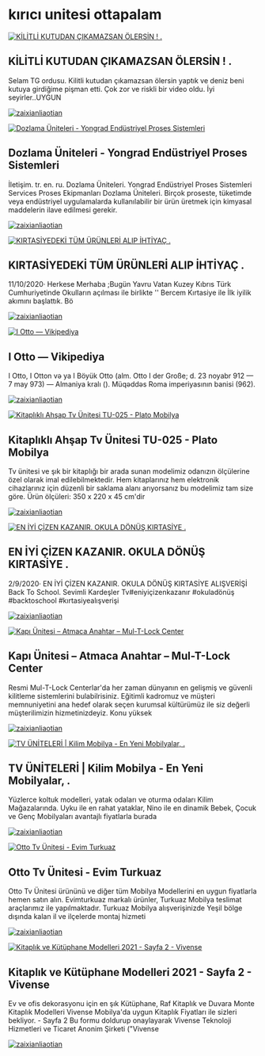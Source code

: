 # kırıcı unitesi ottapalam
<a href="https://mnn.zoosnet.net/LR/Chatpre.aspx?id=MNN94995150&p=https://topgrinding.com/" target="_blank">![KİLİTLİ KUTUDAN ÇIKAMAZSAN ÖLERSİN ! .](https://github.com/technlg/images/blob/main/34.jpg)</a>
## KİLİTLİ KUTUDAN ÇIKAMAZSAN ÖLERSİN ! .
Selam TG ordusu. Kilitli kutudan çıkamazsan ölersin yaptık ve deniz beni kutuya girdiğime pişman etti. Çok zor ve riskli bir video oldu. İyi seyirler..UYGUN 
<a href="https://mnn.zoosnet.net/LR/Chatpre.aspx?id=MNN94995150&p=https://topgrinding.com/" target="_blank"><img src="https://github.com/technlg/images/raw/main/chat11.jpg" alt="zaixianliaotian"/></a><a href="//whatsapp.shibangsoft.com/WhatsApp.php" ><img src="https://github.com/technlg/images/raw/main/chat11.png" alt=""></a>
<a href="https://mnn.zoosnet.net/LR/Chatpre.aspx?id=MNN94995150&p=https://topgrinding.com/" target="_blank">![Dozlama Üniteleri - Yongrad Endüstriyel Proses Sistemleri](https://github.com/technlg/images/blob/main/22.jpg)</a>
## Dozlama Üniteleri - Yongrad Endüstriyel Proses Sistemleri
İletişim. tr. en. ru. Dozlama Üniteleri. Yongrad Endüstriyel Proses Sistemleri Services Proses Ekipmanları Dozlama Üniteleri. Birçok proseste, tüketimde veya endüstriyel uygulamalarda kullanılabilir bir ürün üretmek için kimyasal maddelerin ilave edilmesi gerekir.
<a href="https://mnn.zoosnet.net/LR/Chatpre.aspx?id=MNN94995150&p=https://topgrinding.com/" target="_blank"><img src="https://github.com/technlg/images/raw/main/chat11.jpg" alt="zaixianliaotian"/></a><a href="//whatsapp.shibangsoft.com/WhatsApp.php" ><img src="https://github.com/technlg/images/raw/main/chat11.png" alt=""></a>
<a href="https://mnn.zoosnet.net/LR/Chatpre.aspx?id=MNN94995150&p=https://topgrinding.com/" target="_blank">![KIRTASİYEDEKİ TÜM ÜRÜNLERİ ALIP İHTİYAÇ .](https://github.com/technlg/images/blob/main/53.jpg)</a>
## KIRTASİYEDEKİ TÜM ÜRÜNLERİ ALIP İHTİYAÇ .
11/10/2020· Herkese Merhaba ;Bugün Yavru Vatan Kuzey Kıbrıs Türk Cumhuriyetinde Okulların açılması ile birlikte '' Bercem Kırtasiye ile İlk iyilik akımını başlattık. Bö
<a href="https://mnn.zoosnet.net/LR/Chatpre.aspx?id=MNN94995150&p=https://topgrinding.com/" target="_blank"><img src="https://github.com/technlg/images/raw/main/chat11.jpg" alt="zaixianliaotian"/></a><a href="//whatsapp.shibangsoft.com/WhatsApp.php" ><img src="https://github.com/technlg/images/raw/main/chat11.png" alt=""></a>
<a href="https://mnn.zoosnet.net/LR/Chatpre.aspx?id=MNN94995150&p=https://topgrinding.com/" target="_blank">![I Otto — Vikipediya](https://github.com/technlg/images/blob/main/27.jpg)</a>
## I Otto — Vikipediya
I Otto, I Otton və ya I Böyük Otto (alm. Otto I der Große‎; d. 23 noyabr 912 — 7 may 973) — Almaniya kralı (). Müqəddəs Roma imperiyasının banisi (962).
<a href="https://mnn.zoosnet.net/LR/Chatpre.aspx?id=MNN94995150&p=https://topgrinding.com/" target="_blank"><img src="https://github.com/technlg/images/raw/main/chat11.jpg" alt="zaixianliaotian"/></a><a href="//whatsapp.shibangsoft.com/WhatsApp.php" ><img src="https://github.com/technlg/images/raw/main/chat11.png" alt=""></a>
<a href="https://mnn.zoosnet.net/LR/Chatpre.aspx?id=MNN94995150&p=https://topgrinding.com/" target="_blank">![Kitaplıklı Ahşap Tv Ünitesi TU-025 - Plato Mobilya](https://github.com/technlg/images/blob/main/56.jpg)</a>
## Kitaplıklı Ahşap Tv Ünitesi TU-025 - Plato Mobilya
Tv ünitesi ve şık bir kitaplığı bir arada sunan modelimiz odanızın ölçülerine özel olarak imal edilebilmektedir. Hem kitaplarınız hem elektronik cihazlarınız için düzenli bir saklama alanı arıyorsanız bu modelimiz tam size göre. Ürün ölçüleri: 350 x 220 x 45 cm'dir
<a href="https://mnn.zoosnet.net/LR/Chatpre.aspx?id=MNN94995150&p=https://topgrinding.com/" target="_blank"><img src="https://github.com/technlg/images/raw/main/chat11.jpg" alt="zaixianliaotian"/></a><a href="//whatsapp.shibangsoft.com/WhatsApp.php" ><img src="https://github.com/technlg/images/raw/main/chat11.png" alt=""></a>
<a href="https://mnn.zoosnet.net/LR/Chatpre.aspx?id=MNN94995150&p=https://topgrinding.com/" target="_blank">![EN İYİ ÇİZEN KAZANIR. OKULA DÖNÜŞ KIRTASİYE .](https://github.com/technlg/images/blob/main/35.jpg)</a>
## EN İYİ ÇİZEN KAZANIR. OKULA DÖNÜŞ KIRTASİYE .
2/9/2020· EN İYİ ÇİZEN KAZANIR. OKULA DÖNÜŞ KIRTASİYE ALIŞVERİŞİ Back To School. Sevimli Kardeşler Tv#eniyiçizenkazanır #okuladönüş #backtoschool #kırtasiyealışverişi 
<a href="https://mnn.zoosnet.net/LR/Chatpre.aspx?id=MNN94995150&p=https://topgrinding.com/" target="_blank"><img src="https://github.com/technlg/images/raw/main/chat11.jpg" alt="zaixianliaotian"/></a><a href="//whatsapp.shibangsoft.com/WhatsApp.php" ><img src="https://github.com/technlg/images/raw/main/chat11.png" alt=""></a>
<a href="https://mnn.zoosnet.net/LR/Chatpre.aspx?id=MNN94995150&p=https://topgrinding.com/" target="_blank">![Kapı Ünitesi – Atmaca Anahtar – Mul-T-Lock Center](https://github.com/technlg/images/blob/main/42.jpg)</a>
## Kapı Ünitesi – Atmaca Anahtar – Mul-T-Lock Center
Resmi Mul-T-Lock Centerlar'da her zaman dünyanın en gelişmiş ve güvenli kilitleme sistemlerini bulabilrisiniz. Eğitimli kadromuz ve müşteri memnuniyetini ana hedef olarak seçen kurumsal kültürümüz ile siz değerli müşterilimizin hizmetinizdeyiz. Konu yüksek 
<a href="https://mnn.zoosnet.net/LR/Chatpre.aspx?id=MNN94995150&p=https://topgrinding.com/" target="_blank"><img src="https://github.com/technlg/images/raw/main/chat11.jpg" alt="zaixianliaotian"/></a><a href="//whatsapp.shibangsoft.com/WhatsApp.php" ><img src="https://github.com/technlg/images/raw/main/chat11.png" alt=""></a>
<a href="https://mnn.zoosnet.net/LR/Chatpre.aspx?id=MNN94995150&p=https://topgrinding.com/" target="_blank">![TV ÜNİTELERİ | Kilim Mobilya - En Yeni Mobilyalar, .](https://github.com/technlg/images/blob/main/43.jpg)</a>
## TV ÜNİTELERİ | Kilim Mobilya - En Yeni Mobilyalar, .
Yüzlerce koltuk modelleri, yatak odaları ve oturma odaları Kilim Mağazalarında. Uyku ile en rahat yataklar, Nino ile en dinamik Bebek, Çocuk ve Genç Mobilyaları avantajlı fiyatlarla burada
<a href="https://mnn.zoosnet.net/LR/Chatpre.aspx?id=MNN94995150&p=https://topgrinding.com/" target="_blank"><img src="https://github.com/technlg/images/raw/main/chat11.jpg" alt="zaixianliaotian"/></a><a href="//whatsapp.shibangsoft.com/WhatsApp.php" ><img src="https://github.com/technlg/images/raw/main/chat11.png" alt=""></a>
<a href="https://mnn.zoosnet.net/LR/Chatpre.aspx?id=MNN94995150&p=https://topgrinding.com/" target="_blank">![Otto Tv Ünitesi - Evim Turkuaz](https://github.com/technlg/images/blob/main/26.jpg)</a>
## Otto Tv Ünitesi - Evim Turkuaz
Otto Tv Ünitesi ürününü ve diğer tüm Mobilya Modellerini en uygun fiyatlarla hemen satın alın. Evimturkuaz markalı ürünler, Turkuaz Mobilya teslimat araçlarımız ile yapılmaktadır. Turkuaz Mobilya alışverişinizde Yeşil bölge dışında kalan il ve ilçelerde montaj hizmeti 
<a href="https://mnn.zoosnet.net/LR/Chatpre.aspx?id=MNN94995150&p=https://topgrinding.com/" target="_blank"><img src="https://github.com/technlg/images/raw/main/chat11.jpg" alt="zaixianliaotian"/></a><a href="//whatsapp.shibangsoft.com/WhatsApp.php" ><img src="https://github.com/technlg/images/raw/main/chat11.png" alt=""></a>
<a href="https://mnn.zoosnet.net/LR/Chatpre.aspx?id=MNN94995150&p=https://topgrinding.com/" target="_blank">![Kitaplık ve Kütüphane Modelleri 2021 - Sayfa 2 - Vivense](https://github.com/technlg/images/blob/main/18.jpg)</a>
## Kitaplık ve Kütüphane Modelleri 2021 - Sayfa 2 - Vivense
Ev ve ofis dekorasyonu için en şık Kütüphane, Raf Kitaplık ve Duvara Monte Kitaplık Modelleri Vivense Mobilya'da uygun Kitaplık Fiyatları ile sizleri bekliyor. - Sayfa 2 Bu formu doldurup onaylayarak Vivense Teknoloji Hizmetleri ve Ticaret Anonim Şirketi ("Vivense 
<a href="https://mnn.zoosnet.net/LR/Chatpre.aspx?id=MNN94995150&p=https://topgrinding.com/" target="_blank"><img src="https://github.com/technlg/images/raw/main/chat11.jpg" alt="zaixianliaotian"/></a><a href="//whatsapp.shibangsoft.com/WhatsApp.php" ><img src="https://github.com/technlg/images/raw/main/chat11.png" alt=""></a>
